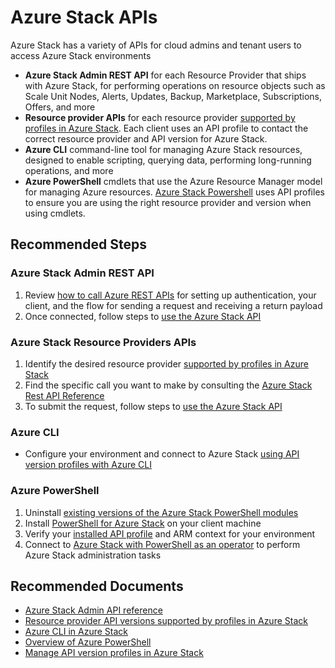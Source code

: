 <properties
    pageTitle="Azure Stack APIs"
    description="Help with APIs available to Azure Stack"
    service="microsoft.azurestack"
    resource="azurestack"
    authors="alexsmithMSFT, v-miegge"
    ms.author="alexsmit"
    displayOrder=""
    selfHelpType="generic"
    supportTopicIds="32629200"
    resourceTags=""
    productPesIds="16226"
    cloudEnvironments="public, Fairfax"
    articleId="azurestack-tools-apis"
	ownershipId="StorageMediaEdge_AzureStack_Hub"
/>

# Azure Stack APIs

Azure Stack has a variety of APIs for cloud admins and tenant users to access Azure Stack environments

* **Azure Stack Admin REST API** for each Resource Provider that ships with Azure Stack, for performing operations on resource objects such as Scale Unit Nodes, Alerts, Updates, Backup, Marketplace, Subscriptions, Offers, and more
* **Resource provider APIs** for each resource provider [supported by profiles in Azure Stack](https://docs.microsoft.com/azure/azure-stack/user/azure-stack-profiles-azure-resource-manager-versions). Each client uses an API profile to contact the correct resource provider and API version for Azure Stack.
* **Azure CLI** command-line tool for managing Azure Stack resources, designed to enable scripting, querying data, performing long-running operations, and more
* **Azure PowerShell** cmdlets that use the Azure Resource Manager model for managing Azure resources. [Azure Stack Powershell](https://docs.microsoft.com/azure/azure-stack/azure-stack-powershell-install) uses API profiles to ensure you are using the right resource provider and version when using cmdlets.

## **Recommended Steps**

### Azure Stack Admin REST API

1. Review [how to call Azure REST APIs](https://docs.microsoft.com/rest/api/azure/) for setting up authentication, your client, and the flow for sending a request and receiving a return payload
1. Once connected, follow steps to [use the Azure Stack API](https://docs.microsoft.com/azure/azure-stack/user/azure-stack-rest-api-use)

### Azure Stack Resource Providers APIs

1. Identify the desired resource provider [supported by profiles in Azure Stack](https://docs.microsoft.com/azure/azure-stack/user/azure-stack-profiles-azure-resource-manager-versions)
1. Find the specific call you want to make by consulting the [Azure Stack Rest API Reference](https://docs.microsoft.com/rest/api/azure-stack)
1. To submit the request, follow steps to [use the Azure Stack API](https://docs.microsoft.com/azure/azure-stack/user/azure-stack-rest-api-use)

### Azure CLI

- Configure your environment and connect to Azure Stack [using API version profiles with Azure CLI](https://docs.microsoft.com/azure/azure-stack/user/azure-stack-version-profiles-azurecli2)

### Azure PowerShell

1. Uninstall [existing versions of the Azure Stack PowerShell modules](https://docs.microsoft.com/azure/azure-stack/azure-stack-powershell-install?toc=/azure/azure-stack/user/TOC.json#3-uninstall-existing-versions-of-the-azure-stack-powershell-modules)
1. Install [PowerShell for Azure Stack](https://docs.microsoft.com/azure/azure-stack/azure-stack-powershell-install) on your client machine
1. Verify your [installed API profile](https://docs.microsoft.com/azure/azure-stack/user/azure-stack-version-profiles-powershell#get-the-installed-profiles) and ARM context for your environment
1. Connect to [Azure Stack with PowerShell as an operator](https://docs.microsoft.com/azure/azure-stack/azure-stack-powershell-configure-admin) to perform Azure Stack administration tasks

## **Recommended Documents**

* [Azure Stack Admin API reference](https://docs.microsoft.com/rest/api/azure-stack/)<br>
* [Resource provider API versions supported by profiles in Azure Stack](https://docs.microsoft.com/azure/azure-stack/user/azure-stack-profiles-azure-resource-manager-versions)<br>
* [Azure CLI in Azure Stack](https://docs.microsoft.com/azure/azure-stack/user/azure-stack-version-profiles-azurecli2)<br>
* [Overview of Azure PowerShell](https://docs.microsoft.com/powershell/azure/overview?view=azurermps-6.12.0)<br>
* [Manage API version profiles in Azure Stack](https://docs.microsoft.com/azure/azure-stack/user/azure-stack-version-profiles)
